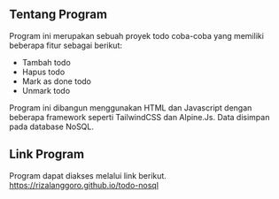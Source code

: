 ## Tentang Program

Program ini merupakan sebuah proyek todo coba-coba yang memiliki beberapa fitur sebagai berikut:

- Tambah todo
- Hapus todo
- Mark as done todo
- Unmark todo

Program ini dibangun menggunakan HTML dan Javascript dengan beberapa framework seperti TailwindCSS dan Alpine.Js. Data disimpan pada database NoSQL.

## Link Program

Program dapat diakses melalui link berikut.<br>
https://rizalanggoro.github.io/todo-nosql
